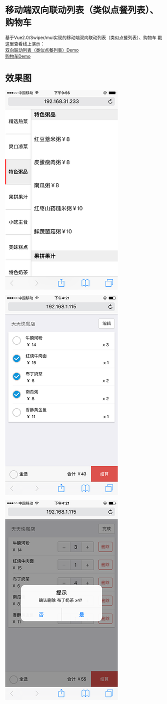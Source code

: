 # 移动端双向联动列表（类似点餐列表）、购物车  
基于Vue2.0/Swiper/mui实现的移动端双向联动列表（类似点餐列表）、购物车
戳这里查看线上演示：  
[双向联动列表（类似点餐列表）Demo](http://static.caozhuo.net/gl/goodslist.html)  
[购物车Demo](http://static.caozhuo.net/gl/goodscart.html)  
# 效果图  
![Demo](https://raw.githubusercontent.com/inJonathan/imagestore/master/IMG_0737.PNG)  


![Demo](https://raw.githubusercontent.com/inJonathan/imagestore/master/IMG_0739.PNG)  


![Demo](https://raw.githubusercontent.com/inJonathan/imagestore/master/IMG_0740.PNG)
